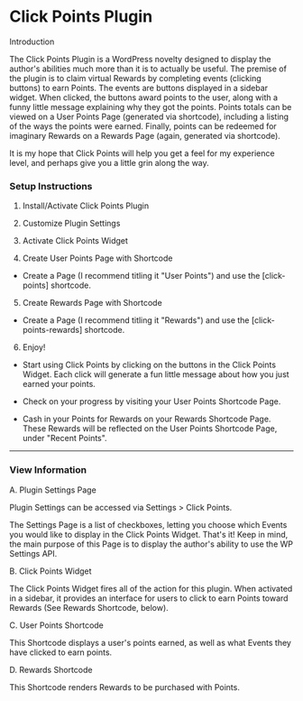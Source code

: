 # Click Points Plugin

Introduction

The Click Points Plugin is a WordPress novelty designed to display the author's abilities much more than it is to actually be useful.  The premise of the plugin is to claim virtual Rewards by completing events (clicking buttons) to earn Points.  The events are buttons displayed in a sidebar widget.  When clicked, the buttons award points to the user, along with a funny little message explaining why they got the points.  Points totals can be viewed on a User Points Page (generated via shortcode), including a listing of the ways the points were earned.  Finally, points can be redeemed for imaginary Rewards on a Rewards Page (again, generated via shortcode).  

It is my hope that Click Points will help you get a feel for my experience level, and perhaps give you a little grin along the way.


### Setup Instructions

1.  Install/Activate Click Points Plugin

2.  Customize Plugin Settings

3.  Activate Click Points Widget

4.  Create User Points Page with Shortcode

* Create a Page (I recommend titling it "User Points") and use the [click-points] shortcode.

5.  Create Rewards Page with Shortcode

* Create a Page (I recommend titling it "Rewards") and use the [click-points-rewards] shortcode.

6.  Enjoy!

* Start using Click Points by clicking on the buttons in the Click Points Widget. Each click will generate a fun little message about how you just earned your points.  

* Check on your progress by visiting your User Points Shortcode Page.

* Cash in your Points for Rewards on your Rewards Shortcode Page.  These Rewards will be reflected on the User Points Shortcode Page, under "Recent Points". 

---

### View Information

A.  Plugin Settings Page

Plugin Settings can be accessed via Settings > Click Points.

The Settings Page is a list of checkboxes, letting you choose which Events you would like to display in the Click Points Widget. That's it!  Keep in mind, the main purpose of this Page is to display the author's ability to use the WP Settings API.

B.  Click Points Widget

The Click Points Widget fires all of the action for this plugin.  When activated in a sidebar, it provides an interface for users to click to earn Points toward Rewards (See Rewards Shortcode, below).

C.  User Points Shortcode
	
This Shortcode displays a user's points earned, as well as what Events they have clicked to earn points.  

D.  Rewards Shortcode

This Shortcode renders Rewards to be purchased with Points.  





